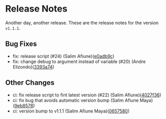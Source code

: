 # Release Notes
Another day, another release. These are the release notes for the version `v1.1.1`.

## Bug Fixes
* fix: release script (#24) (Salim Afiune)([e0adb9c](https://github.com/lacework/lw-scanner-action/commit/e0adb9c68866d6ee48789bea1a11f963b9749a8d))
* fix: change debug to argument instead of variable (#20) (Andre Elizondo)([3393a74](https://github.com/lacework/lw-scanner-action/commit/3393a74db7bf16a93f604dbe6b4253e2e68eac4d))
## Other Changes
* ci: fix release script to fint latest version (#22) (Salim Afiune)([4027f36](https://github.com/lacework/lw-scanner-action/commit/4027f36074bb294f0b61d4ccf674feb6bf34fdb8))
* ci: fix bug that avoids automatic version bump (Salim Afiune Maya)([9eb8578](https://github.com/lacework/lw-scanner-action/commit/9eb85783118bea3bd4b35e3a7858d27e71685c0c))
* ci: version bump to v1.1.1 (Salim Afiune Maya)([0657580](https://github.com/lacework/lw-scanner-action/commit/0657580f91858b945652b6c1752f77d16746abe9))
